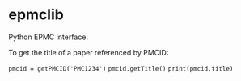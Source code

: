 # epmclib
Python EPMC interface.

To get the title of a paper referenced by PMCID:

`pmcid = getPMCID('PMC1234')`
`pmcid.getTitle()`
`print(pmcid.title)`
